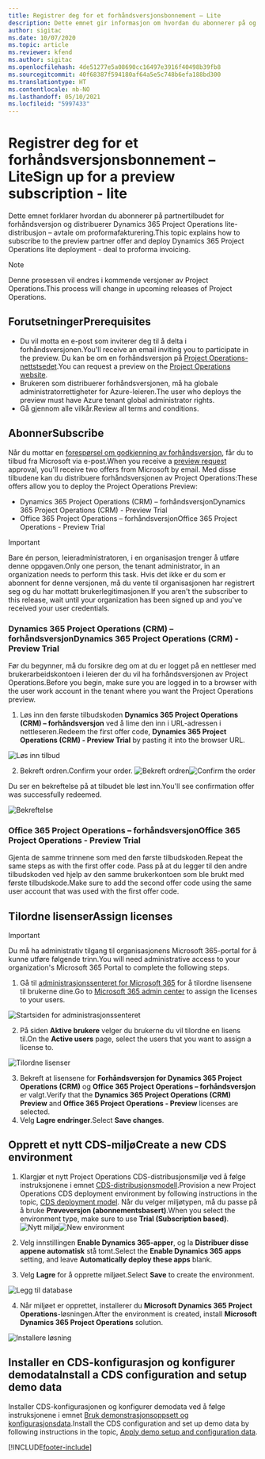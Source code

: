 ```yaml
---
title: Registrer deg for et forhåndsversjonsbonnement – Lite
description: Dette emnet gir informasjon om hvordan du abonnerer på og distribuerer Lite-distribusjon i Project Operations – avtale til proformafakturering.
author: sigitac
ms.date: 10/07/2020
ms.topic: article
ms.reviewer: kfend
ms.author: sigitac
ms.openlocfilehash: 4de51277e5a08690cc16497e3916f40498b39fb8
ms.sourcegitcommit: 40f68387f594180af64a5e5c748b6efa188bd300
ms.translationtype: HT
ms.contentlocale: nb-NO
ms.lasthandoff: 05/10/2021
ms.locfileid: "5997433"
---
```

# <a name="sign-up-for-a-preview-subscription---lite"></a><span data-ttu-id="4fd1c-103">Registrer deg for et forhåndsversjonsbonnement – Lite</span><span class="sxs-lookup"><span data-stu-id="4fd1c-103">Sign up for a preview subscription - lite</span></span> 

<span data-ttu-id="4fd1c-104">Dette emnet forklarer hvordan du abonnerer på partnertilbudet for forhåndsversjon og distribuerer Dynamics 365 Project Operations lite-distribusjon – avtale om proformafakturering.</span><span class="sxs-lookup"><span data-stu-id="4fd1c-104">This topic explains how to subscribe to the preview partner offer and deploy Dynamics 365 Project Operations lite deployment - deal to proforma invoicing.</span></span>

> [!NOTE]
> <span data-ttu-id="4fd1c-105">Denne prosessen vil endres i kommende versjoner av Project Operations.</span><span class="sxs-lookup"><span data-stu-id="4fd1c-105">This process will change in upcoming releases of Project Operations.</span></span>

## <a name="prerequisites"></a><span data-ttu-id="4fd1c-106">Forutsetninger</span><span class="sxs-lookup"><span data-stu-id="4fd1c-106">Prerequisites</span></span>

- <span data-ttu-id="4fd1c-107">Du vil motta en e-post som inviterer deg til å delta i forhåndsversjonen.</span><span class="sxs-lookup"><span data-stu-id="4fd1c-107">You'll receive an email inviting you to participate in the preview.</span></span> <span data-ttu-id="4fd1c-108">Du kan be om en forhåndsversjon på [Project Operations-nettstsedet](https://dynamics.microsoft.com/en-us/project-operations/overview/).</span><span class="sxs-lookup"><span data-stu-id="4fd1c-108">You can request a preview on the [Project Operations website](https://dynamics.microsoft.com/en-us/project-operations/overview/).</span></span>
- <span data-ttu-id="4fd1c-109">Brukeren som distribuerer forhåndsversjonen, må ha globale administratorrettigheter for Azure-leieren.</span><span class="sxs-lookup"><span data-stu-id="4fd1c-109">The user who deploys the preview must have Azure tenant global administrator rights.</span></span>
- <span data-ttu-id="4fd1c-110">Gå gjennom alle vilkår.</span><span class="sxs-lookup"><span data-stu-id="4fd1c-110">Review all terms and conditions.</span></span>

## <a name="subscribe"></a><span data-ttu-id="4fd1c-111">Abonner</span><span class="sxs-lookup"><span data-stu-id="4fd1c-111">Subscribe</span></span>

<span data-ttu-id="4fd1c-112">Når du mottar en [forespørsel om godkjenning av forhåndsversjon](https://forms.office.com/FormsPro/Pages/ResponsePage.aspx?id=v4j5cvGGr0GRqy180BHbR56j8lZs0FdAvwT75_WNFyxUMkRDV1NYQU5TNjE2VjhKOVBUNVg2R0s1NC4u), får du to tilbud fra Microsoft via e-post.</span><span class="sxs-lookup"><span data-stu-id="4fd1c-112">When you receive a [preview request](https://forms.office.com/FormsPro/Pages/ResponsePage.aspx?id=v4j5cvGGr0GRqy180BHbR56j8lZs0FdAvwT75_WNFyxUMkRDV1NYQU5TNjE2VjhKOVBUNVg2R0s1NC4u) approval, you'll receive two offers from Microsoft by email.</span></span> <span data-ttu-id="4fd1c-113">Med disse tilbudene kan du distribuere forhåndsversjonen av Project Operations:</span><span class="sxs-lookup"><span data-stu-id="4fd1c-113">These offers allow you to deploy the Project Operations Preview:</span></span>

- <span data-ttu-id="4fd1c-114">Dynamics 365 Project Operations (CRM) – forhåndsversjon</span><span class="sxs-lookup"><span data-stu-id="4fd1c-114">Dynamics 365 Project Operations (CRM) - Preview Trial</span></span>
- <span data-ttu-id="4fd1c-115">Office 365 Project Operations – forhåndsversjon</span><span class="sxs-lookup"><span data-stu-id="4fd1c-115">Office 365 Project Operations - Preview Trial</span></span>

> [!IMPORTANT]
> <span data-ttu-id="4fd1c-116">Bare én person, leieradministratoren, i en organisasjon trenger å utføre denne oppgaven.</span><span class="sxs-lookup"><span data-stu-id="4fd1c-116">Only one person, the tenant administrator, in an organization needs to perform this task.</span></span> <span data-ttu-id="4fd1c-117">Hvis det ikke er du som er abonnent for denne versjonen, må du vente til organisasjonen har registrert seg og du har mottatt brukerlegitimasjonen.</span><span class="sxs-lookup"><span data-stu-id="4fd1c-117">If you aren't the subscriber to this release, wait until your organization has been signed up and you've received your user credentials.</span></span>

### <a name="dynamics-365-project-operations-crm---preview-trial"></a><span data-ttu-id="4fd1c-118">Dynamics 365 Project Operations (CRM) – forhåndsversjon</span><span class="sxs-lookup"><span data-stu-id="4fd1c-118">Dynamics 365 Project Operations (CRM) - Preview Trial</span></span> 

<span data-ttu-id="4fd1c-119">Før du begynner, må du forsikre deg om at du er logget på en nettleser med brukerarbeidskontoen i leieren der du vil ha forhåndsversjonen av Project Operations.</span><span class="sxs-lookup"><span data-stu-id="4fd1c-119">Before you begin, make sure you are logged in to a browser with the user work account in the tenant where you want the Project Operations preview.</span></span>

1. <span data-ttu-id="4fd1c-120">Løs inn den første tilbudskoden **Dynamics 365 Project Operations (CRM) – forhåndsversjon** ved å lime den inn i URL-adressen i nettleseren.</span><span class="sxs-lookup"><span data-stu-id="4fd1c-120">Redeem the first offer code, **Dynamics 365 Project Operations (CRM) - Preview Trial** by pasting it into the browser URL.</span></span>

![Løs inn tilbud](./media/16RedeemFirstOfferNew.png)

2. <span data-ttu-id="4fd1c-122">Bekreft ordren.</span><span class="sxs-lookup"><span data-stu-id="4fd1c-122">Confirm your order.</span></span>
<span data-ttu-id="4fd1c-123">![Bekreft ordren](./media/17ConfirmOrderNew.png)</span><span class="sxs-lookup"><span data-stu-id="4fd1c-123">![Confirm the order](./media/17ConfirmOrderNew.png)</span></span>

<span data-ttu-id="4fd1c-124">Du ser en bekreftelse på at tilbudet ble løst inn.</span><span class="sxs-lookup"><span data-stu-id="4fd1c-124">You'll see confirmation offer was successfully redeemed.</span></span>

![Bekreftelse](./media/18OrderConfirmationNew.png)

### <a name="office-365-project-operations---preview-trial"></a><span data-ttu-id="4fd1c-126">Office 365 Project Operations – forhåndsversjon</span><span class="sxs-lookup"><span data-stu-id="4fd1c-126">Office 365 Project Operations - Preview Trial</span></span>

<span data-ttu-id="4fd1c-127">Gjenta de samme trinnene som med den første tilbudskoden.</span><span class="sxs-lookup"><span data-stu-id="4fd1c-127">Repeat the same steps as with the first offer code.</span></span> <span data-ttu-id="4fd1c-128">Pass på at du legger til den andre tilbudskoden ved hjelp av den samme brukerkontoen som ble brukt med første tilbudskode.</span><span class="sxs-lookup"><span data-stu-id="4fd1c-128">Make sure to add the second offer code using the same user account that was used with the first offer code.</span></span>

## <a name="assign-licenses"></a><span data-ttu-id="4fd1c-129">Tilordne lisenser</span><span class="sxs-lookup"><span data-stu-id="4fd1c-129">Assign licenses</span></span>

> [!IMPORTANT]
> <span data-ttu-id="4fd1c-130">Du må ha administrativ tilgang til organisasjonens Microsoft 365-portal for å kunne utføre følgende trinn.</span><span class="sxs-lookup"><span data-stu-id="4fd1c-130">You will need administrative access to your organization's Microsoft 365 Portal to complete the following steps.</span></span>


1. <span data-ttu-id="4fd1c-131">Gå til [administrasjonssenteret for Microsoft 365](https://portal.office.com/) for å tilordne lisensene til brukerne dine.</span><span class="sxs-lookup"><span data-stu-id="4fd1c-131">Go to [Microsoft 365 admin center](https://portal.office.com/) to assign the licenses to your users.</span></span>

![Startsiden for administrasjonssenteret](./media/14AdminPortal.png)

2. <span data-ttu-id="4fd1c-133">På siden **Aktive brukere** velger du brukerne du vil tilordne en lisens til.</span><span class="sxs-lookup"><span data-stu-id="4fd1c-133">On the **Active users** page, select the users that you want to assign a license to.</span></span>

![Tilordne lisenser](./media/15AssignLicenses.png)

3. <span data-ttu-id="4fd1c-135">Bekreft at lisensene for **Forhåndsversjon for Dynamics 365 Project Operations (CRM)** og **Office 365 Project Operations – forhåndsversjon** er valgt.</span><span class="sxs-lookup"><span data-stu-id="4fd1c-135">Verify that the **Dynamics 365 Project Operations (CRM) Preview** and **Office 365 Project Operations - Preview** licenses are selected.</span></span> 
4. <span data-ttu-id="4fd1c-136">Velg **Lagre endringer**.</span><span class="sxs-lookup"><span data-stu-id="4fd1c-136">Select **Save changes**.</span></span>

## <a name="create-a-new-cds-environment"></a><span data-ttu-id="4fd1c-137">Opprett et nytt CDS-miljø</span><span class="sxs-lookup"><span data-stu-id="4fd1c-137">Create a new CDS environment</span></span>

1. <span data-ttu-id="4fd1c-138">Klargjør et nytt Project Operations CDS-distribusjonsmiljø ved å følge instruksjonene i emnet [CDS-distribusjonsmodell](lite-deployment.md).</span><span class="sxs-lookup"><span data-stu-id="4fd1c-138">Provision a new Project Operations CDS deployment environment by following instructions in the topic, [CDS deployment model](lite-deployment.md).</span></span> <span data-ttu-id="4fd1c-139">Når du velger miljøtypen, må du passe på å bruke **Prøveversjon (abonnementsbasert)**.</span><span class="sxs-lookup"><span data-stu-id="4fd1c-139">When you select the environment type, make sure to use **Trial (Subscription based)**.</span></span>
<span data-ttu-id="4fd1c-140">![Nytt miljø](./media/19CreateEnvironment.png)</span><span class="sxs-lookup"><span data-stu-id="4fd1c-140">![New environment](./media/19CreateEnvironment.png)</span></span>

2. <span data-ttu-id="4fd1c-141">Velg innstillingen **Enable Dynamics 365-apper**, og la **Distribuer disse appene automatisk** stå tomt.</span><span class="sxs-lookup"><span data-stu-id="4fd1c-141">Select the **Enable Dynamics 365 apps** setting, and leave **Automatically deploy these apps** blank.</span></span>  
3. <span data-ttu-id="4fd1c-142">Velg **Lagre** for å opprette miljøet.</span><span class="sxs-lookup"><span data-stu-id="4fd1c-142">Select **Save** to create the environment.</span></span>

![Legg til database](./media/20CreateEnvironment1.png)

4. <span data-ttu-id="4fd1c-144">Når miljøet er opprettet, installerer du **Microsoft Dynamics 365 Project Operations**-løsningen.</span><span class="sxs-lookup"><span data-stu-id="4fd1c-144">After the environment is created, install **Microsoft Dynamics 365 Project Operations** solution.</span></span> 

![Installere løsning](./media/21InstallSolution.png)

## <a name="install-a-cds-configuration-and-setup-demo-data"></a><span data-ttu-id="4fd1c-146">Installer en CDS-konfigurasjon og konfigurer demodata</span><span class="sxs-lookup"><span data-stu-id="4fd1c-146">Install a CDS configuration and setup demo data</span></span>

<span data-ttu-id="4fd1c-147">Installer CDS-konfigurasjonen og konfigurer demodata ved å følge instruksjonene i emnet [Bruk demonstrasjonsoppsett og konfigurasjonsdata](lite-apply-demo-setup-config-data.md).</span><span class="sxs-lookup"><span data-stu-id="4fd1c-147">Install the CDS configuration and set up demo data by following instructions in the topic, [Apply demo setup and configuration data](lite-apply-demo-setup-config-data.md).</span></span>


[!INCLUDE[footer-include](../includes/footer-banner.md)]